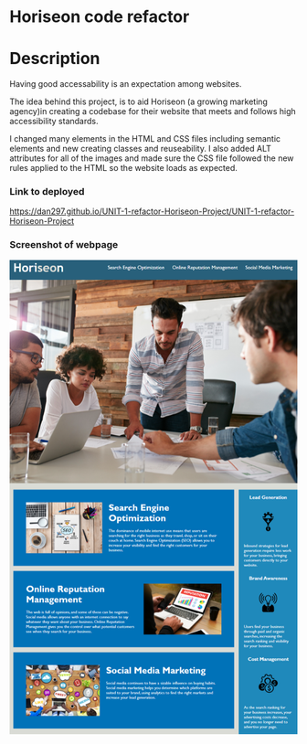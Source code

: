 # Horiseon code refactor 

# Description

Having good accessability is an expectation among websites.

The idea behind this project, is to aid Horiseon (a growing marketing agency)in creating a codebase for their website that meets and follows high accessibility standards.

I changed many elements in the HTML and CSS files including semantic elements and new creating classes and reuseability. I also added ALT attributes for all of the images and made sure the CSS file followed the new rules applied to the HTML so the website loads as expected. 

### Link to deployed

https://dan297.github.io/UNIT-1-refactor-Horiseon-Project/UNIT-1-refactor-Horiseon-Project


### Screenshot of webpage
![](horiseonscreenshot.png)
